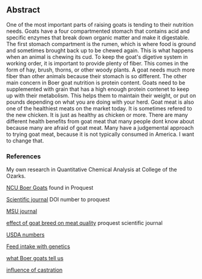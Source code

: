 ## Abstract

One of the most important parts of raising goats is tending to their nutrition needs. Goats have a four compartmented stomach that contains acid and specific enzymes that break down organic matter and make it digestable. The first stomach compartment is the rumen, which is where food is ground and sometimes brought back up to be chewed again. This is what happens when an animal is chewing its cud. To keep the goat's digetive system in working order, it is important to provide plenty of fiber. This comes in the form of hay, brush, thorns, or other woody plants. A goat needs much more fiber than other animals because their stomach is so different. The other main concern in Boer goat nutrition is protein content. Goats need to be supplemented with grain that has a high enough protein contenet to keep up with their metabolism. This helps them to maintain their weight, or put on pounds depending on what you are doing with your herd. Goat meat is also one of the healthiest meats on the market today. It is sometimes refered to the new chicken. It is just as healthy as chicken or more. There are many different health benefits from goat meat that many people dont know about because many are afraid of goat meat. Many have a judgemental approach to trying goat meat, because it is not typically consumed in America. I want to change that. 



### References

My own research in Quantitative Chemical Analysis at College of the Ozarks. 

[NCU Boer Goats](http://dx.doi.org/10.1007/s11250-006-4368-6)   found in Proquest

[Scientific journal](http://dx.doi.org/10.2527/jas.2008-1291)  DOI number to proquest

[MSU journal](http://www.canr.msu.edu/news/eat_goat_it_is_a_healthy_choice)

[effect of goat breed on meat quality](http://dx.doi.org/10.2298/HEMIND131201006I) proquest scientific journal

[USDA numbers](https://ndb.nal.usda.gov/ndb/search/list?SYNCHRONIZER_TOKEN=c1c4b747-e376-4138-a228-f8592b783ad4&SYNCHRONIZER_URI=%2Fndb%2Fsearch%2Flist&qt=&qlookup=goat+meat&ds=&manu=)

[Feed intake with genetics](http://dx.doi.org/10.1007/s11250-013-0532-y)

[what Boer goats tell us](https://search.proquest.com/docview/1518921062?accountid=130237)

[influence of castration](https://search.proquest.com/docview/1357067908?accountid=130237)




